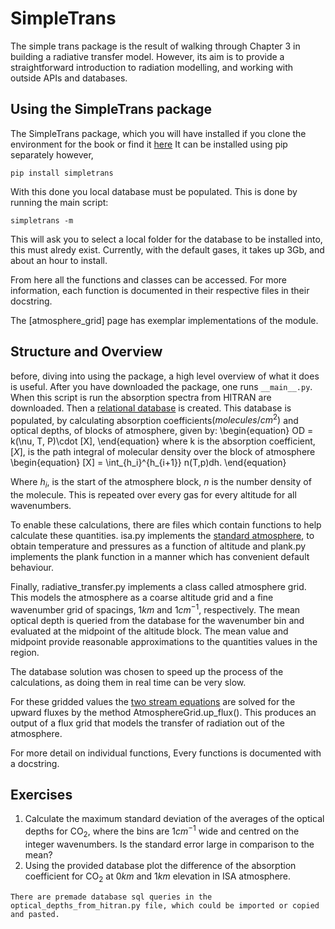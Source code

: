 # SimpleTrans
The simple trans package is the result of walking through Chapter 3 in building a radiative transfer model. However, its aim is to provide a straightforward introduction to radiation modelling, and working with outside APIs and databases. 

## Using the SimpleTrans package

The SimpleTrans package, which you will have installed if you clone the environment for the book or find it [here](https://pypi.org/project/SimpleTrans/) 
It can be installed using pip separately however, 
```shell
pip install simpletrans
```
With this done you local database must be populated. This is done by running the main script: 
```shell 
simpletrans -m 
```
This will ask you to select a local folder for the database to be installed into, this must alredy exist. Currently, with the default gases, it takes up 3Gb, and about an hour to install. 

From here all the functions and classes can be accessed. For more information, each function is documented in their respective files in their docstring. 

The [atmosphere_grid] page has exemplar implementations of the module. 

## Structure and Overview
before, diving into using the package, a high level overview of what it does is useful.
After you have downloaded the package, one runs `__main__.py`. When this script is run the absorption spectra from HITRAN are downloaded. Then a [relational database](rd) is created. This database is populated, by calculating absorption coefficients$(molecules/cm^2)$ and optical depths, of blocks of atmosphere, given by:
\begin{equation}
OD = k(\nu, T, P)\cdot [X],
\end{equation}
where k is the absorption coefficient, $[X]$, is the path integral of molecular density over the block of atmosphere
\begin{equation}
[X] = \int_{h_i}^{h_{i+1}} n(T,p)dh.
\end{equation}

Where $h_i$, is the start of the atmosphere block, $n$ is the number density of the molecule. This is repeated over every gas for every altitude for all wavenumbers. 

To enable these calculations, there are files which contain functions to help calculate these quantities. isa.py implements the [standard atmosphere](../Chapter_2/lorentzian_broadening.ipynb), to obtain temperature and pressures as a function of altitude and plank.py implements the plank function in a manner which has convenient default behaviour. 

Finally, radiative_transfer.py implements a class called atmosphere grid. This models the atmosphere as a coarse altitude grid and a fine wavenumber grid of spacings, $1 km$ and $1 cm^{-1}$, respectively. The mean optical depth is queried from the database for the wavenumber bin and evaluated at the midpoint of the altitude block. The mean value and midpoint provide reasonable approximations to the quantities values in the region. 

The database solution was chosen to speed up the process of the calculations, as doing them in real time can be very slow. 

For these gridded values the [two stream equations](../Chapter_2/radiative_transfer.ipynb) are solved for the upward fluxes by the method AtmosphereGrid.up_flux(). This produces an output of a flux grid that models the transfer of radiation out of the atmosphere. 

For more detail on individual functions, Every functions is documented with a docstring. 

## Exercises
1. Calculate the maximum standard deviation of the averages of the optical depths for $\textrm{CO}_2$, where the bins are $1 cm^{-1}$ wide and centred on the integer wavenumbers. Is the standard error large in comparison to the mean?
2. Using the provided database plot the difference of the absorption coefficient for $\textrm{CO}_2$ at $0 km$ and $1 km$ elevation in ISA atmosphere. 
```{tip}
There are premade database sql queries in the optical_depths_from_hitran.py file, which could be imported or copied and pasted.
```





